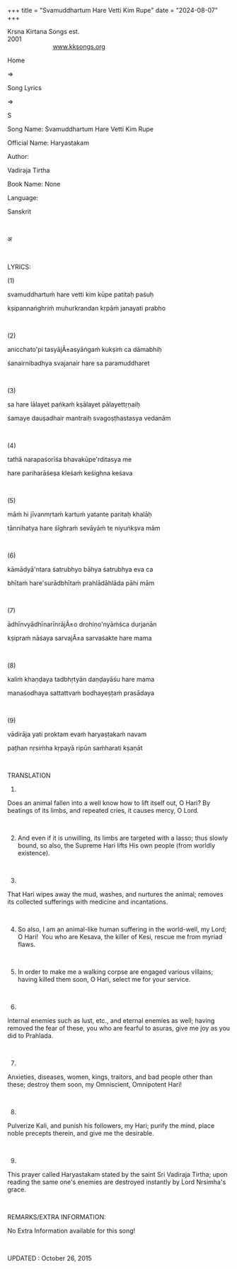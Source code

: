 +++ 
title = "Svamuddhartum Hare Vetti Kim Rupe"
date = "2024-08-07"
+++

Krsna Kirtana Songs est.
2001                                                                                                                                    
            
www.kksongs.org








Home
 
⇒
 
Song Lyrics
 
⇒
 
S


Song
Name: 
Svamuddhartum Hare Vetti Kim Rupe


Official
Name: Haryastakam


Author:

Vadiraja Tirtha


Book
Name: None


Language:

Sanskrit


 








अ








 


LYRICS:


(1)


svamuddhartuḿ hare
vetti kim kūpe patitaḥ paśuḥ


kṣipannańghriḿ
muhurkrandan kṛpāḿ janayati prabho


 


(2)


anicchato'pi
tasyājÃ±asyāńgaḿ kukṣiḿ ca
dāmabhiḥ  


śanairnibadhya
svajanair hare sa paramuddharet


 


(3)


sa hare lālayet
pańkaḿ kṣālayet
pālayettṛṇaiḥ  


śamaye
dauṣadhair mantraiḥ svagoṣṭhastasya vedanām 


 


(4)


tathā
narapaśorīśa bhavakūpe'rditasya me  


hare
pariharāśeṣa kleśaḿ keśighna keśava


 


(5)


māḿ hi
jīvanmṛtaḿ kartuḿ yatante paritaḥ
khalāḥ  


tānnihatya hare
śīghraḿ sevāyāḿ te niyuńkṣva
mām 


 


(6)


kāmādyā'ntara
śatrubhyo bāhya śatrubhya eva ca  


bhītaḿ
hare'surādbhītaḿ prahlādāhlāda pāhi
mām 


 


(7)


ādhīnvyādhīnarīnrājÃ±o
drohiṇo'nyāḿśca durjanān  


kṣipraḿ
nāśaya sarvajÃ±a sarvaśakte hare mama


 


(8)


kaliḿ
khaṇḍaya tadbhṛtyān daṇḍayāśu hare
mama  


manaśodhaya
sattattvaḿ bodhayeṣṭaḿ prasādaya


 


(9) 



vādirāja yati
proktam evaḿ haryaṣṭakaḿ navam  


paṭhan
nṛsiḿha kṛpayā ripūn saḿharati
kṣaṇāt


 


TRANSLATION


1)
Does an animal fallen into a well know how to lift itself out, O Hari? By
beatings of its limbs, and repeated cries, it causes mercy, O Lord.


 


2) And
even if it is unwilling, its limbs are targeted with a lasso; thus slowly
bound, so also, the Supreme Hari lifts His own people (from worldly existence).


 


3)
That Hari wipes away the mud, washes, and nurtures the animal; removes its
collected sufferings with medicine and incantations.


 


4) So
also, I am an animal-like human suffering in the world-well, my Lord; O
Hari!  You who are Kesava, the killer of Kesi, rescue me from myriad
flaws.


 


5) In
order to make me a walking corpse are engaged various villains; having killed
them soon, O Hari, select me for your service.


 


6)
Internal enemies such as lust, etc., and eternal enemies as well; having
removed the fear of these, you who are fearful to asuras, give me joy as you
did to Prahlada.


 


7)
Anxieties, diseases, women, kings, traitors, and bad people other than these;
destroy them soon, my Omniscient, Omnipotent Hari!


 


8)
Pulverize Kali, and punish his followers, my Hari; purify the mind, place noble
precepts therein, and give me the desirable.


 


9)
This prayer called Haryastakam stated by the saint Sri Vadiraja Tirtha; upon
reading the same one's enemies are destroyed instantly by Lord Nrsimha's grace.


 


REMARKS/EXTRA
INFORMATION:


No
Extra Information available for this song!


 


UPDATED
: October 26, 2015